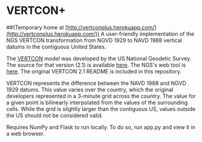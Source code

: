 # VERTCON+
##(Temporary home at [http://vertconplus.herokuapp.com/](http://vertconplus.herokuapp.com/))
A user-friendly implementation of the NGS VERTCON transformation from NGVD 1929 to NAVD 1988 vertical datums in the contiguous United States. 

The [VERTCON](http://www.ngs.noaa.gov/TOOLS/Vertcon/vertcon.html) model was developed by the US National Geodetic Survey. The source for that version (2.1) is available [here](http://www.ngs.noaa.gov/PC_PROD/VERTCON/). The NGS's web tool is [here](http://www.ngs.noaa.gov/cgi-bin/VERTCON/vert_con.prl). The original VERTCON 2.1 README is included in this repository. 

VERTCON represents the difference between the NAVD 1988 and NGVD 1929  datums. This value varies over the country, which the original developers represented in a 3-minute grid across the country. The value for a given point is bilinearly interpolated from the values of the surrounding cells. While the grid is slightly larger than the contiguous US, values outside the US should not be considered valid.

Requires NumPy and Flask to run locally. To do so, run app.py and view it in a web browser.